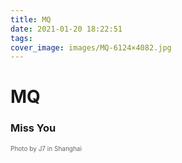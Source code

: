 ```yaml
---
title: MQ
date: 2021-01-20 18:22:51
tags:
cover_image: images/MQ-6124×4082.jpg
---
```


# MQ
### Miss You
<font face="" size=1.5 color=#646464>Photo by J7 in Shanghai</font>
